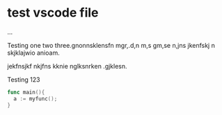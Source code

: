 # test vscode file

...

Testing one two three.gnonnsklensfn mgr,.d,n m,s gm,se n,jns jkenfskj n skjklajwio anioam.

jekfnsjkf nkjfns kknie nglksnrken .gjklesn.

Testing 123

```go
func main(){
  a := myfunc();
}
```